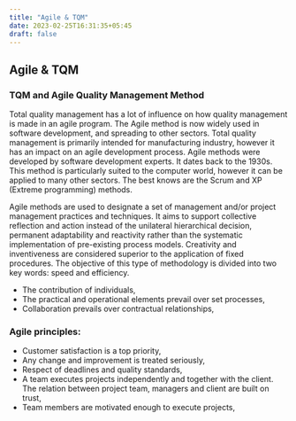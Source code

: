 ```yaml
---
title: "Agile & TQM"
date: 2023-02-25T16:31:35+05:45
draft: false
---
```


## Agile & TQM
### TQM and Agile Quality Management Method
Total quality management has a lot of influence on how quality management is made in an agile program. The Agile method is now widely used in software development, and spreading to other sectors. Total quality management is primarily intended for manufacturing industry, however it has an impact on an agile development process. Agile methods were developed by software development experts. It dates back to the 1930s. This method is particularly suited to the computer world, however it can be applied to many other sectors. The best knows are the Scrum and XP (Extreme programming) methods.

Agile methods are used to designate a set of management and/or project management practices and techniques. It aims to support collective reflection and action instead of the unilateral hierarchical decision, permanent adaptability and reactivity rather than the systematic implementation of pre-existing process models. Creativity and inventiveness are considered superior to the application of fixed procedures. The objective of this type of methodology is divided into two key words: speed and efficiency.
- The contribution of individuals,
- The practical and operational elements prevail over set processes,
- Collaboration prevails over contractual relationships,
### Agile principles:
* Customer satisfaction is a top priority,
* Any change and improvement is treated seriously,
* Respect of deadlines and quality standards,
* A team executes projects independently and together with the client. The relation between project team, managers and client are built on trust,
* Team members are motivated enough to execute projects,